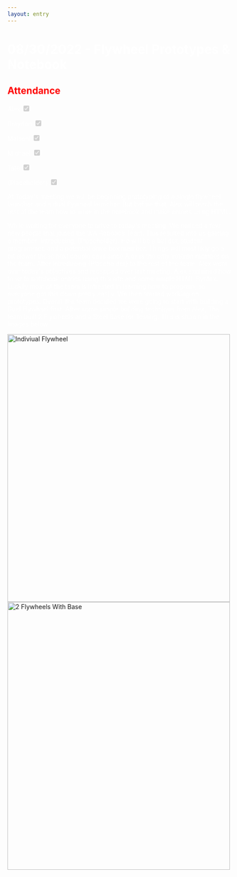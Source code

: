```yaml
---
layout: entry
---
```

<h1> <span style="color:white">08/30/2022 - Flywheel Prototypes & Notebook</span> </h1>

<h2 class="attendance"> <span style="color:red"> Attendance</span> </h2>

<p> </p>

<label class="container" style="color:white">Alex
  <input type="checkbox" disabled checked="checked">
  <span class="checkmark"></span>
</label>

<label class="container" style="color:white">Brayden
  <input type="checkbox" disabled checked="checked">
  <span class="checkmark"></span>
</label>

<label class="container" style="color:white">Malachi
  <input type="checkbox" disabled checked="checked">
  <span class="checkmark"></span>
</label>

<label class="container" style="color:white">Michael
  <input type="checkbox" disabled checked="checked">
  <span class="checkmark"></span>
</label>

<label class="container" style="color:white">Tate
  <input type="checkbox" disabled checked="checked">
  <span class="checkmark"></span>
</label>

<label class="container" style="color:white">{Placeholder}
  <input type="checkbox" disabled checked="checked">
  <span class="checkmark"></span>
</label>

<p style="color:white">At Today's meeting we will be beginning prototyping of a single flywheel launcher and a dual flywheel launcher. But before that, Alex will teach the rest of the team how to write in the notebook and make entries using HTML.</p>

<p style="color:white">While waiting for everyone to arive to today's meeting. We noticed a few new people that joined the WA Robotics Team. This resulted into us gaining a member! Introducing, {Placeholder}. He will be a builder, student programmer, and a potential drive box member. Things will most likly go a bit slower these next couple days since Alex is the only veteran member on the team. After introducing {Placeholder} to the rest of the team. Alex went over today's objectives and recapped over last meeting. Alex explained how to write notebook entries using this site and some simple HTML Syntax. Luckily most of the team is intrested in learning how to program, so everyone got this down pretty easily. We then started working on prototypes. Overall the team decided we were going to start with building a Dual Flywheel first. After some simple building technique from Alex, The team built 2 Flywheels and a Steel Base for Testing. This is shown in the images below</p>

<img src="assets/img/08-30-2022-Fly1.jpg" alt="Indiviual Flywheel" width="500" height="600">
<img src="assets/img/08-30-2022-Fly2.jpg" alt="2 Flywheels With Base" width="500" height="600">
